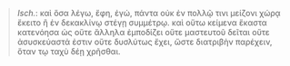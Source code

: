

>  *Isch.*: καὶ ὅσα λέγω, ἔφη, ἐγώ, πάντα οὐκ ἐν πολλῷ τινι μείζονι χώρᾳ ἔκειτο ἢ ἐν δεκακλίνῳ στέγῃ συμμέτρῳ. καὶ οὕτω κείμενα ἕκαστα κατενόησα ὡς οὔτε ἄλληλα ἐμποδίζει οὔτε μαστευτοῦ δεῖται οὔτε ἀσυσκεύαστά ἐστιν οὔτε δυσλύτως ἔχει, ὥστε διατριβὴν παρέχειν, ὅταν τῳ ταχὺ δέῃ χρῆσθαι.